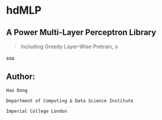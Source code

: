 # hdMLP
## A Power Multi-Layer Perceptron Library
>Including Greedy Layer-Wise Pretrain, 
>s
>
>

sss

## Author:

    Hao Dong

    Department of Computing & Data Science Institute

    Imperial College London
